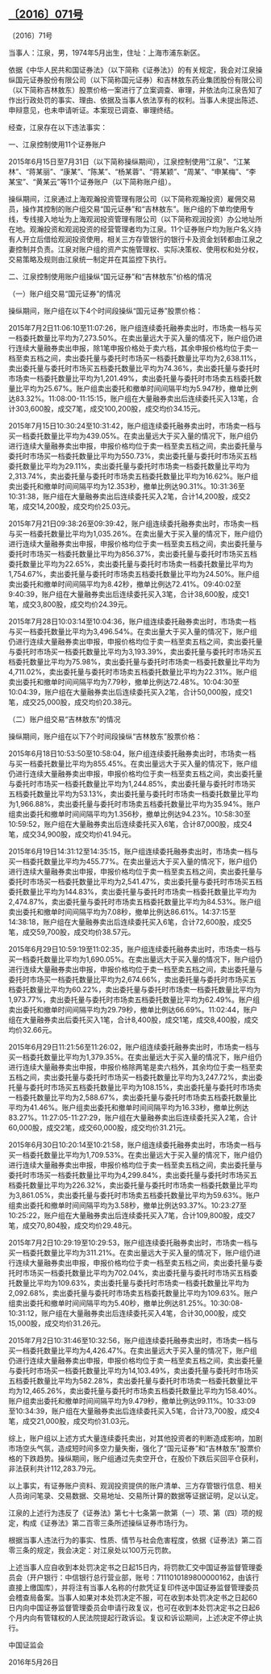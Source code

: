 ## [〔2016〕071号](http://www.csrc.gov.cn/pub/zjhpublic/G00306212/201606/t20160603_298251.htm)

















〔2016〕71号

 

当事人：江泉，男，1974年5月出生，住址：上海市浦东新区。

依据《中华人民共和国证券法》（以下简称《证券法》）的有关规定，我会对江泉操纵国元证券股份有限公司（以下简称国元证券）和吉林敖东药业集团股份有限公司（以下简称吉林敖东）股票价格一案进行了立案调查、审理，并依法向江泉告知了作出行政处罚的事实、理由、依据及当事人依法享有的权利。当事人未提出陈述、申辩意见，也未申请听证。本案现已调查、审理终结。

经查，江泉存在以下违法事实：

一、江泉控制使用11个证券账户

2015年6月15日至7月31日（以下简称操纵期间），江泉控制使用“江泉”、“江某林”、“蒋某丽”、“康某”、“陈某”、“杨某蓉”、“蒋某颖”、“周某”、“申某梅”、“李某宝”、“黄某云”等11个证券账户（以下简称账户组）。

操纵期间，江泉通过上海观瀚投资管理有限公司（以下简称观瀚投资）雇佣交易员，操作其控制的账户组交易“国元证券”和“吉林敖东”。账户组的下单均使用专线，专线接入地址为上海观润投资管理有限公司（以下简称观润投资）办公地址所在地。观瀚投资和观润投资的经营管理者均为江泉。11个证券账户均为账户名义持有人开立后借给观润投资使用，相关三方存管银行的银行卡及资金划转都由江泉之妻控制并负责。江泉对账户组的资产实施管理权、实际决策权、使用权和处分权，交易策略及规则由江泉统一制定并在其监控下执行。

二、江泉控制使用账户组操纵“国元证券”和“吉林敖东”价格的情况

（一）账户组交易“国元证券”的情况

操纵期间，账户组在以下4个时间段操纵“国元证券”股票价格：

2015年7月2日11:06:10至11:07:26，账户组连续委托融券卖出时，市场卖一档与买一档委托数量比平均为7,273.50%。在卖出量远大于买入量的情况下，账户组仍进行连续大量融券卖出申报，除1笔申报价格处于卖六档，其余申报价格均位于卖一档至卖五档之间，卖出委托量与委托时市场买一档委托数量比平均为2,638.11%，卖出委托量与委托时市场买五档委托数量比平均为74.36%，卖出委托量与委托时市场卖一档委托数量比平均为1,201.49%，卖出委托量与委托时市场卖五档委托数量比平均为25.67%。账户组卖出委托和撤单时间间隔平均为5.947秒，撤单比例达83.32%。11:08:00-11:15:15，账户组在大量融券卖出后连续委托买入13笔，合计303,600股，成交7笔，成交100,200股，成交均价34.15元。

2015年7月15日10:30:24至10:31:42，账户组连续委托融券卖出时，市场卖一档与买一档委托数量比平均为439.05%。在卖出量远大于买入量的情况下，账户组仍进行连续大量融券卖出申报，申报价格均位于卖一档至卖五档之间，卖出委托量与委托时市场买一档委托数量比平均为550.73%，卖出委托量与委托时市场买五档委托数量比平均为29.11%，卖出委托量与委托时市场卖一档委托数量比平均为2,313.74%，卖出委托量与委托时市场卖五档委托数量比平均为16.62%。账户组卖出委托和撤单时间间隔平均为12.353秒，撤单比例达90.31%。10:31:36至10:31:38，账户组在大量融券卖出后连续委托买入2笔，合计14,200股，成交2笔，成交14,200股，成交均价25.03元。

2015年7月21日09:38:26至09:39:42，账户组连续委托融券卖出时，市场卖一档与买一档委托数量比平均为1,035.26%。在卖出量大于买入量的情况下，账户组仍进行连续大量融券卖出申报，申报价格均位于卖一档至卖五档之间，卖出委托量与委托时市场买一档委托数量比平均为856.37%，卖出委托量与委托时市场买五档委托数量比平均为22.65%，卖出委托量与委托时市场卖一档委托数量比平均为1,754.67%，卖出委托量与委托时市场卖五档委托数量比平均为24.50%。账户组卖出委托和撤单时间间隔平均为8.42秒，撤单比例达72.41%。09:40:02至9:40:39，账户组在大量融券卖出后连续委托买入3笔，合计38,600股，成交1笔，成交3,800股，成交均价24.39元。

2015年7月28日10:03:14至10:04:36，账户组连续委托融券卖出时，市场卖一档与买一档委托数量比平均为3,496.54%。在卖出量大于买入量的情况下，账户组仍进行连续大量融券卖出申报，申报价格均位于卖一档至卖五档之间，卖出委托量与委托时市场买一档委托数量比平均为3,193.39%，卖出委托量与委托时市场买五档委托数量比平均为75.98%，卖出委托量与委托时市场卖一档委托数量比平均为4,711.02%，卖出委托量与委托时市场卖五档委托数量比平均为22.31%。账户组卖出委托和撤单时间间隔平均为7.79秒，撤单比例达72.48%。10:04:30至10:04:39，账户组在大量融券卖出后连续委托买入2笔，合计50,000股，成交1笔，成交25,000股，成交均价20.38元。

（二）账户组交易“吉林敖东”的情况

操纵期间，账户组在以下7个时间段操纵“吉林敖东”股票价格：

2015年6月18日10:53:50至10:58:04，账户组连续委托融券卖出时，市场卖一档与买一档委托数量比平均为855.45%。在卖出量远大于买入量的情况下，账户组仍进行连续大量融券卖出申报，申报价格均位于卖一档至卖五档之间，卖出委托量与委托时市场买一档委托数量比平均为1,244.85%，卖出委托量与委托时市场买五档委托数量比平均为53.13%，卖出委托量与委托时市场卖一档委托数量比平均为1,966.88%，卖出委托量与委托时市场卖五档委托数量比平均为35.94%。账户组卖出委托和撤单时间间隔平均为1.356秒，撤单比例达94.23%。10:58:30至10:59:52，账户组在大量融券卖出后连续委托买入6笔，合计87,000股，成交4笔，成交34,900股，成交均价41.94元。

2015年6月19日14:31:12至14:35:15，账户组连续委托融券卖出时，市场卖一档与买一档委托数量比平均为455.77%。在卖出量远大于买入量的情况下，账户组仍进行连续大量融券卖出申报，申报价格均位于卖一档至卖五档之间，卖出委托量与委托时市场买一档委托数量比平均为2,541.47%，卖出委托量与委托时市场买五档委托数量比平均为144.83%，卖出委托量与委托时市场卖一档委托数量比平均为2,474.87%，卖出委托量与委托时市场卖五档委托数量比平均为84.53%。账户组卖出委托和撤单时间间隔平均为7.08秒，撤单比例达86.61%。14:37:15至14:38:18，账户组在大量融券卖出后连续委托买入6笔，合计72,600股，成交5笔，成交59,700股，成交均价38.57元。

2015年6月29日10:59:19至11:02:35，账户组连续委托融券卖出时，市场卖一档与买一档委托数量比平均为1,690.05%。在卖出量远大于买入量的情况下，账户组仍进行连续大量融券卖出申报，申报价格均位于卖一档至卖五档之间，卖出委托量与委托时市场买一档委托数量比平均为2,674.66%，卖出委托量与委托时市场买五档委托数量比平均为60.22%，卖出委托量与委托时市场卖一档委托数量比平均为1,973.77%，卖出委托量与委托时市场卖五档委托数量比平均为62.49%。账户组卖出委托和撤单时间间隔平均为29.79秒，撤单比例达66.69%。11:02:44，账户组在大量融券卖出后委托买入1笔，合计8,400股，成交1笔，成交8,400股，成交均价32.66元。

2015年6月29日11:21:56至11:26:02，账户组连续委托融券卖出时，市场卖一档与买一档委托数量比平均为1,379.35%。在卖出量远大于买入量的情况下，账户组仍进行连续大量融券卖出申报，申报价格除两笔是卖六档外，其余均位于卖一档至卖五档之间，卖出委托量与委托时市场买一档委托数量比平均为3,247.72%，卖出委托量与委托时市场买五档委托数量比平均为108.15%，卖出委托量与委托时市场卖一档委托数量比平均为2,588.67%，卖出委托量与委托时市场卖五档委托数量比平均为41.46%。账户组卖出委托和撤单时间间隔平均为16.33秒，撤单比例达83.27%。11:27:05-11:27:29，账户组在大量融券卖出后连续委托买入2笔，合计60,000股，成交2笔，成交60,000股，成交均价31.21元。

2015年6月30日10:20:14至10:21:58，账户组连续委托融券卖出时，市场卖一档与买一档委托数量比平均为1,709.53%。在卖出量远大于买入量的情况下，账户组仍进行连续大量融券卖出申报，申报价格均位于卖一档至卖五档之间，卖出委托量与委托时市场买一档委托数量比平均为4,299.84%，卖出委托量与委托时市场买五档委托数量比平均为226.32%，卖出委托量与委托时市场卖一档委托数量比平均为3,861.05%，卖出委托量与委托时市场卖五档委托数量比平均为59.63%。账户组卖出委托和撤单时间间隔平均为3.58秒，撤单比例达93.37%。10:23:27至10:25:22，账户组在大量融券卖出后连续委托买入7笔，合计109,800股，成交7笔，成交70,804股，成交均价29.48元。

2015年7月2日10:29:19至10:29:53，账户组连续委托融券卖出时，市场卖一档与买一档委托数量比平均为311.21%。在卖出量远大于买入量的情况下，账户组仍进行连续大量融券卖出申报，申报价格均位于卖一档至卖五档之间，卖出委托量与委托时市场买一档委托数量比平均为702.04%，卖出委托量与委托时市场买五档委托数量比平均为109.63%，卖出委托量与委托时市场卖一档委托数量比平均为2,092.68%，卖出委托量与委托时市场卖五档委托数量比平均为109.63%。账户组卖出委托和撤单时间间隔平均为5.40秒，撤单比例达81.25%。10:30:08-10:31:12，账户组在大量融券卖出后连续委托买入4笔，合计30,000股，成交15,000股，成交均价31.26元。

2015年7月2日10:31:46至10:32:56，账户组连续委托融券卖出时，市场卖一档与买一档委托数量比平均为4,426.47%。在卖出量远大于买入量的情况下，账户组仍进行连续大量融券卖出申报，申报价格均位于卖一档至卖五档之间，卖出委托量与委托时市场买一档委托数量比平均为14,103.49%，卖出委托量与委托时市场买五档委托数量比平均为582.28%，卖出委托量与委托时市场卖一档委托数量比平均为12,465.26%，卖出委托量与委托时市场卖五档委托数量比平均为158.40%。账户组卖出委托和撤单时间间隔平均为9.479秒，撤单比例达99.11%。10:33:09至10:34:39，账户组在大量融券卖出后连续委托买入5笔，合计73,700股，成交4笔，成交21,000股，成交均价31.03元。

综上，账户组以上述方式大量连续委托卖出，对其他投资者的判断造成影响，加剧市场空头气氛，造成短时间多空力量失衡，强化了“国元证券”和“吉林敖东”股票价格的下跌趋势。操纵期间，账户组通过先卖空开仓，在股价下跌后买回平仓获利，非法获利共计112,283.79元。

以上事实，有证券账户资料、观润投资提供的账户清单、三方存管银行信息、相关人员询问笔录、交易数据、交易地址、交易所计算的数据等证据证明，足以认定。

江泉的上述行为违反了《证券法》第七十七条第一款第（一）项、第（四）项的规定，构成《证券法》第二百零三条所述操纵证券市场行为。

根据当事人违法行为的事实、性质、情节与社会危害程度，依据《证券法》第二百零三条的规定，我会决定：对江泉处以100万元罚款。

上述当事人应自收到本处罚决定书之日起15日内，将罚款汇交中国证券监督管理委员会（开户银行：中信银行总行营业部，账号：7111010189800000162，由该行直接上缴国库），并将注有当事人名称的付款凭证复印件送中国证券监督管理委员会稽查局备案。当事人如果对本处罚决定不服，可在收到本处罚决定书之日起60日内向中国证券监督管理委员会申请行政复议，也可在收到本处罚决定书之日起6个月内向有管辖权的人民法院提起行政诉讼。复议和诉讼期间，上述决定不停止执行。

 

 

 

 

中国证监会      

2016年5月26日    